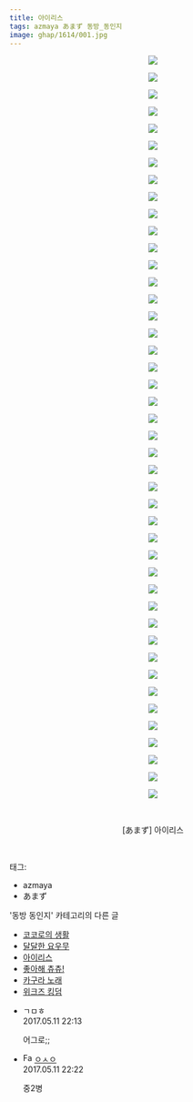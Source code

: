 ```yaml
---
title: 아이리스
tags: azmaya あまず 동방_동인지
image: ghap/1614/001.jpg
---
```

<div class="article">
<p style="text-align: center; clear: none; float: none;"><img src="{{ site.nasurl }}/ghap/1614/001.jpg"/></p>
<p style="text-align: center; clear: none; float: none;"><img src="{{ site.nasurl }}/ghap/1614/002.jpg"/></p>
<p style="text-align: center; clear: none; float: none;"><img src="{{ site.nasurl }}/ghap/1614/003.jpg"/></p>
<p style="text-align: center; clear: none; float: none;"><img src="{{ site.nasurl }}/ghap/1614/004.jpg"/></p>
<p style="text-align: center; clear: none; float: none;"><img src="{{ site.nasurl }}/ghap/1614/005.jpg"/></p>
<p style="text-align: center; clear: none; float: none;"><img src="{{ site.nasurl }}/ghap/1614/006.jpg"/></p>
<p style="text-align: center; clear: none; float: none;"><img src="{{ site.nasurl }}/ghap/1614/007.jpg"/></p>
<p style="text-align: center; clear: none; float: none;"><img src="{{ site.nasurl }}/ghap/1614/008.jpg"/></p>
<p style="text-align: center; clear: none; float: none;"><img src="{{ site.nasurl }}/ghap/1614/009.jpg"/></p>
<p style="text-align: center; clear: none; float: none;"><img src="{{ site.nasurl }}/ghap/1614/010.jpg"/></p>
<p style="text-align: center; clear: none; float: none;"><img src="{{ site.nasurl }}/ghap/1614/011.jpg"/></p>
<p style="text-align: center; clear: none; float: none;"><img src="{{ site.nasurl }}/ghap/1614/012.jpg"/></p>
<p style="text-align: center; clear: none; float: none;"><img src="{{ site.nasurl }}/ghap/1614/013.jpg"/></p>
<p style="text-align: center; clear: none; float: none;"><img src="{{ site.nasurl }}/ghap/1614/014.jpg"/></p>
<p style="text-align: center; clear: none; float: none;"><img src="{{ site.nasurl }}/ghap/1614/015.jpg"/></p>
<p style="text-align: center; clear: none; float: none;"><img src="{{ site.nasurl }}/ghap/1614/016.jpg"/></p>
<p style="text-align: center; clear: none; float: none;"><img src="{{ site.nasurl }}/ghap/1614/017.jpg"/></p>
<p style="text-align: center; clear: none; float: none;"><img src="{{ site.nasurl }}/ghap/1614/018.jpg"/></p>
<p style="text-align: center; clear: none; float: none;"><img src="{{ site.nasurl }}/ghap/1614/019.jpg"/></p>
<p style="text-align: center; clear: none; float: none;"><img src="{{ site.nasurl }}/ghap/1614/020.jpg"/></p>
<p style="text-align: center; clear: none; float: none;"><img src="{{ site.nasurl }}/ghap/1614/021.jpg"/></p>
<p style="text-align: center; clear: none; float: none;"><img src="{{ site.nasurl }}/ghap/1614/022.jpg"/></p>
<p style="text-align: center; clear: none; float: none;"><img src="{{ site.nasurl }}/ghap/1614/023.jpg"/></p>
<p style="text-align: center; clear: none; float: none;"><img src="{{ site.nasurl }}/ghap/1614/024.jpg"/></p>
<p style="text-align: center; clear: none; float: none;"><img src="{{ site.nasurl }}/ghap/1614/025.jpg"/></p>
<p style="text-align: center; clear: none; float: none;"><img src="{{ site.nasurl }}/ghap/1614/026.jpg"/></p>
<p style="text-align: center; clear: none; float: none;"><img src="{{ site.nasurl }}/ghap/1614/027.jpg"/></p>
<p style="text-align: center; clear: none; float: none;"><img src="{{ site.nasurl }}/ghap/1614/028.jpg"/></p>
<p style="text-align: center; clear: none; float: none;"><img src="{{ site.nasurl }}/ghap/1614/029.jpg"/></p>
<p style="text-align: center; clear: none; float: none;"><img src="{{ site.nasurl }}/ghap/1614/030.jpg"/></p>
<p style="text-align: center; clear: none; float: none;"><img src="{{ site.nasurl }}/ghap/1614/031.jpg"/></p>
<p style="text-align: center; clear: none; float: none;"><img src="{{ site.nasurl }}/ghap/1614/032.jpg"/></p>
<p style="text-align: center; clear: none; float: none;"><img src="{{ site.nasurl }}/ghap/1614/033.jpg"/></p>
<p style="text-align: center; clear: none; float: none;"><img src="{{ site.nasurl }}/ghap/1614/034.jpg"/></p>
<p style="text-align: center; clear: none; float: none;"><img src="{{ site.nasurl }}/ghap/1614/035.jpg"/></p>
<p style="text-align: center; clear: none; float: none;"><img src="{{ site.nasurl }}/ghap/1614/036.jpg"/></p>
<p style="text-align: center; clear: none; float: none;"><img src="{{ site.nasurl }}/ghap/1614/037.jpg"/></p>
<p style="text-align: center; clear: none; float: none;"><img src="{{ site.nasurl }}/ghap/1614/038.jpg"/></p>
<p style="text-align: center; clear: none; float: none;"><img src="{{ site.nasurl }}/ghap/1614/039.jpg"/></p>
<p style="text-align: center; clear: none; float: none;"><img src="{{ site.nasurl }}/ghap/1614/040.jpg"/></p>
<p style="text-align: center; clear: none; float: none;"><img src="{{ site.nasurl }}/ghap/1614/041.jpg"/></p>
<p style="text-align: center; clear: none; float: none;"><img src="{{ site.nasurl }}/ghap/1614/042.jpg"/></p>
<p style="text-align: center; clear: none; float: none;"><img src="{{ site.nasurl }}/ghap/1614/043.jpg"/></p>
<p style="text-align: center; clear: none; float: none;"><img src="{{ site.nasurl }}/ghap/1614/044.jpg"/></p>
<p style="text-align: center; clear: none; float: none;"><br/></p>
<p style="text-align: center; clear: none; float: none;">[あまず] 아이리스</p>
<p><br/></p>
</div><div class="tagTrail">
<p>태그: </p>
<ul>
<li>azmaya</li>
<li>あまず</li>
</ul>
</div><div class="another">
<p>'동방 동인지' 카테고리의 다른 글</p>
<ul>
<li><a href="/2016-08-16-ghap_1616">코코로의 생활</a></li>
<li><a href="/2016-08-16-ghap_1615">달달한 요우무</a></li>
<li><a href="/2016-08-16-ghap_1614">아이리스</a></li>
<li><a href="/2016-08-16-ghap_1613">좋아해 츄츄!</a></li>
<li><a href="/2016-08-16-ghap_1612">카구라 노래</a></li>
<li><a href="/2016-08-16-ghap_1611">위크즈 킹덤</a></li>
</ul>
</div><div class="cb_module cb_fluid">
<div class="cb_wrt cb_profile">
<div class="comment">
<ul>
<li class="cb_thumb_off" id="comment14986693">
<div class="cb_comment_area">
<div class="cb_info_area">
<div class="cb_section">
<span class="cb_nick_name">ㄱㅁㅎ</span>
</div>
<div class="cb_section">
<span class="cb_date">2017.05.11 22:13 </span>
</div>
</div>
<div class="cb_dsc_comment">
<p class="cb_dsc">
											어그로;;
										</p>
</div>
</div></li>
<li class="cb_thumb_off" id="comment14986701">
<div class="cb_comment_area">
<div class="cb_info_area">
<div class="cb_section">
<span class="cb_nick_name"><img alt="Favicon of http://google.com" height="16" onerror="this.onerror=null;this.parentNode.removeChild(this)" src="http://google.com/favicon.ico" width="16"/> <a href="http://google.com" onclick="return openLinkInNewWindow(this)">ㅇㅅㅇ</a></span>
</div>
<div class="cb_section">
<span class="cb_date">2017.05.11 22:22 </span>
</div>
</div>
<div class="cb_dsc_comment">
<p class="cb_dsc">
											중2병
										</p>
</div>
</div></li>
</ul>
</div>
</div><!-- commentList close -->
</div>